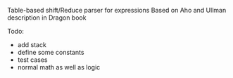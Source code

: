 Table-based shift/Reduce parser for expressions
Based on Aho and Ullman description in Dragon book

Todo:
- add stack 
- define some constants
- test cases
- normal math as well as logic